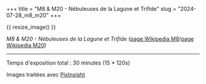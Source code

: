 +++
title = "M8 & M20 - Nébuleuses de la Lagune et Trifide"
slug = "2024-07-28_m8_m20"
+++

{{ resize_image() }}

_M8 & M20 - Nébuleuses de la Lagune et Trifide_ ([page Wikipedia M8](https://en.wikipedia.org/wiki/Nébuleuse_de_la_Lagune)/[page Wikipedia M20](https://en.wikipedia.org/wiki/Nébuleuse_Trifide))

---

Temps d'exposition total : 30 minutes (15 \* 120s)

Images traitées avec [PixInsight](https://pixinsight.com/)
